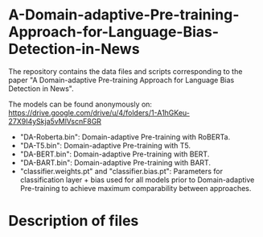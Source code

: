 # A-Domain-adaptive-Pre-training-Approach-for-Language-Bias-Detection-in-News
The repository contains the data files and scripts corresponding to the paper "A Domain-adaptive Pre-training Approach for Language Bias Detection in News".

The models can be found anonymously on: https://drive.google.com/drive/u/4/folders/1-A1hGKeu-27X9I4ySkja5vMlVscnF8GR
- "DA-Roberta.bin": Domain-adaptive Pre-training with RoBERTa.
- "DA-T5.bin": Domain-adaptive Pre-training with T5.
- "DA-BERT.bin": Domain-adaptive Pre-training with BERT.
- "DA-BART.bin": Domain-adaptive Pre-training with BART.
- "classifier.weights.pt" and "classifier.bias.pt": Parameters for classification layer + bias used for all models prior to Domain-adaptive Pre-training to achieve maximum comparability between approaches.

# Description of files
